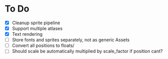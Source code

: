 # To Do

- [x] Cleanup sprite pipeline
- [x] Support multiple atlases
- [x] Text rendering
- [ ] Store fonts and sprites separately, not as generic Assets
- [ ] Convert all positions to floats/
- [ ] Should scale be automatically multiplied by scale_factor if position cant?
